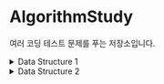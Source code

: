 # AlgorithmStudy

여러 코딩 테스트 문제를 푸는 저장소입니다.

<details>
<summary>Data Structure 1</summary>

### 1. 스택<br>
<a href="https://www.acmicpc.net/problem/10828">10828. 스택 문제</a><br>
<a href="https://github.com/minyoung529/AlgorithmStudy/blob/main/DataStructure1/1_Stack.cpp">문제 풀이</a><br>


막혔던 점: 스택을 구현할 때 포인터를 썼는데, 할당할 때 배열 형식으로 할당하지 않아서 오류가 생겼다. 다음부터는 조심해야겠다.
<br><br>
또, c++의 string은 switch문을 쓸 수 없다는 것도 알게되었다. 왜 안 되는 건지는 모르겠지만, 해시코드를 직접 만들어서 쓴다는 사람도 있었다.

```cpp
void foo(const char* str)
{
    switch (HashCode(str))
    {
    case HashCode("HELLO"):
        // 이렇게
        break;
    }
}
```
다음에 해시코드를 반환하는 함수를 간단하게 만들어도 재미있겠다고 생각했다.

<br>

### 2. 괄호<br>
<a href="https://www.acmicpc.net/problem/9012">9012. 괄호</a><br>
<a href="https://github.com/minyoung529/AlgorithmStudy/blob/main/DataStructure1/2_Bracket.cpp">문제 풀이</a><br>

자료구조 교과시간에 했던 문제라 수월하게 풀 수 있었다. 입력이 '('일 때는 스택에 넣어주고, ')'일 때는 스택에서 빼주면서 예외 경우가 있을 경우 NO를 출력했다. <b>스택</b>을 사용해서 깔끔하게 구현한 것 같다.


<br>

### 3. 큐2<br>
<a href="https://www.acmicpc.net/problem/18258">18258. 큐 2</a><br>
<a href="https://github.com/minyoung529/AlgorithmStudy/blob/main/DataStructure1/3_Queue2.cpp">문제 풀이</a><br>

스택1에서 막혔던 부분의 해결법을 응용해서 수월하게 풀 수 있었다.
<br><br>

막혔던 점: <b>시간초과</b>로 막혔다. 로직이 문제 없다고 생각했는데 찾아보니 입출력을 하는데 시간을 많이 쓴다는 말이 있었다.

```cpp
	ios_base::sync_with_stdio(false);
	cout.tie(NULL);
	cin.tie(NULL);
```

<br>
이 코드를 앞에 적어주니 정답이 나왔다. 찾아봤더니 일반적으로 C++ 컴파일러는 C와 C++ 스타일의 입출력을 혼용하는 것을 허용하는데, 이를 구현하기 위해서 모든 표준 입출력들 또한 <b>동기화</b> 되어있다.
<br><br>
첫번째 줄의 코드로 그러한 동기화를 꺼줌으로써 c++ 입출력시 독립된 자신만의 버퍼를 사용하게 된다고 한다. 그리고 cout과 cin의 tie를 풀어주면 입출력 속도가 줄어들게 된다. 몰랐던 점이라 기억하고 시간 초과가 나올 때 기억해서 써야겠다.

<br>
<br>

### 4. 요세푸스 문제<br>
<a href="https://www.acmicpc.net/problem/1158">1158. 요세푸스</a><br>
<a href="https://github.com/minyoung529/AlgorithmStudy/blob/main/DataStructure1/4_Josephus.cpp">문제 풀이</a><br>

자료구조 교과시간에 했던 문제라 조금만 생각하면 되는 문제였다. <b>큐</b>를 사용해 pop하고 다시 push하며 꼬리잡기하는 방식이 신선하다.

<br>

### 5. 카드2<br>
<a href="https://www.acmicpc.net/problem/2164">2164. 카드2</a><br>
<a href="https://github.com/minyoung529/AlgorithmStudy/blob/main/DataStructure1/5_Card2.cpp">문제 풀이</a><br>

요세푸스와 비슷하게 큐를 사용해서 pop과 push를 반복하며 꼬리잡기식으로 구현했다.


<br>

### 6. 덱<br>
<a href="https://www.acmicpc.net/problem/10866">10866. 덱</a><br>
<a href="https://github.com/minyoung529/AlgorithmStudy/blob/main/DataStructure1/6_Deque.cpp">문제 풀이</a><br>

Queue와 비슷하게 구현하지만, pivot을 설정해 front와 back을 나누어주었다. 시간과 메모리를 엄청엄청... 사용해서 그렇게 효율적이고 깔끔한 코드를 구현하지는 못했지만, 자료구조 시간에 배운 것을 활용해서 Deque를 혼자 구현한 것으로 만족한다.
여전히 전위와 후위 연산자를 적절하게 사용해야하는 걸 상기시킨 문제이다. 


<br>

### 7. 주몽<br>
<a href="https://www.acmicpc.net/problem/1940">1940. 주몽</a><br>
<a href="https://github.com/minyoung529/AlgorithmStudy/blob/main/DataStructure1/7_Jumong.cpp">문제 풀이</a><br>

자료구조 시간에 풀어본 문제이다. for문을 3개나 써서 시간초과가 걸릴까 다른 방법을 모색했지만, for문을 3개 써도 시간 초과가 걸리지는 않았다. 수월하게 풀 수 있었던 문제이다.


<br>

### 8. 스택 수열<br>
<a href="https://www.acmicpc.net/problem/1874">1874. 스택 수열</a><br>
<a href="https://github.com/minyoung529/AlgorithmStudy/blob/main/DataStructure1/8_StackSequence.cpp">문제 풀이</a><br>

정말 너무너무 어려웠던 문제... 풀고 나니 별 거 아니지만, 문제도 잘 이해 못한채로 생각을 너무 어렵게 많이 해서 시간이 오래 걸리고 어려웠다. 핵심은 **오름차순으로만 push**였는데... 이걸 눈으로만 읽고 이해하지 못해서 어려웠던 것 같다. 문제의 **핵심을 파악하고 정확하게 이해**해야하는 중요성에 대해서 다시금 깨달았다. 
<br>
그리고 

```cpp
cout << endl;
```
보다

```cpp
cout << '\n';
```
이 더 빠르다는 걸 알게되었다. 이유는 endl은 flush 함수(출력 버퍼를 비우는 함수)를 호출하기 때문이라고 한다. 알고리즘 문제를 풀 때는 '\n'을 써야겠다.

<br>

### 9. 후위 표기식2<br>
<a href="https://www.acmicpc.net/problem/1874">1935. 후위 표기식2</a><br>
<a href="https://github.com/minyoung529/AlgorithmStudy/blob/main/DataStructure1/9_Postfix_Notation2.cpp">문제 풀이</a><br>

자료구조 시간에 스택을 활용해서 풀어봤던 문제라 그렇게 어렵지는 않았다. 우선순위 처리는 어떻게 해야하는지 엄청... 고민했다가 변환이 아니라 계산이라 고민할 필요가 없다는 것을 깨달았다. 

<br>

그리고 항상 사용하지만... 항상 까먹고 구글링하는 소수점 자리 제한은...

```cpp
cout << fixed;
cout.precision(N);
```

**fixed**는 **소수점을 고정**시키겠다는 뜻, **precision**은 **정밀도**라는 뜻을 가져 매개변수의 소수점 자리만큼 보여주겠다는 뜻이다.
<br><br>

만약 fixed가 없다면...

```cpp
cout.precision(2);
cout << 3

// => 3
```

```cpp
cout.precision(2);
cout << 3.278

// => 3.3
// > fixed가 없어 정수자리까지 포함한 자리수, 반올림 함
```


있다면!

```cpp
cout << fixed;
cout.precision(2);
cout << 3

// => 3.00
```

```cpp
cout << fixed;
cout.precision(2);
cout << 3.278

// => 3.28
// > fixed가 있어 정수자리까지 포함하지 않은 자리수, 반올림 함
```

<br>

### 10. 쇠막대기<br>
<a href="https://www.acmicpc.net/problem/10799">10799. 쇠막대기</a><br>
<a href="https://github.com/minyoung529/AlgorithmStudy/blob/main/DataStructure1/10_IronRod.cpp">문제 풀이</a><br>

괄호가 나왔다고 해서 무조건 스택!! 이라 생각한 나를 다시 돌아보게 했던 문제. 물론 스택을 써도 되지만, 스택에 push, pop, size를 자꾸 호출해주는 것보다는 변수 하나로 하는 게 좋을 것 같았다. 처음에 삽질을 30분 정도 했지만...

<img width="267" alt="1" src="https://user-images.githubusercontent.com/77655318/178150541-661491b6-1828-4287-97a4-9148e28eb431.png">

이 예시 사진을 보고 머리 속으로 시뮬레이션을 돌리며 ')'가 나올 때마다 쇠막대기 개수가 어떻게 변하는지를 상상하니 머리속으로 코드가 그려졌다. 문제를 잘 이해하는 것만큼이나, **문제 해결 과정**을 잘 이해하는 것도 중요하다는 것을 알게 되었다.
<br><br>
막히는 문제가 나오면 문제 해결 과정을 자세하게 상상해야겠다.

<br>

### 11. 프린터 큐<br>
<a href="https://www.acmicpc.net/problem/1966">1966. 프린터 큐</a><br>
<a href="https://github.com/minyoung529/AlgorithmStudy/blob/main/DataStructure1/11_PrinterQueue.cpp">문제 풀이</a><br>

프로그래머스에서 한번 풀어봤던 문제라서 어렵지는 않았다. 그때 내가 어떻게 풀었는지는 모르겠지만... 전보단 더 깔끔하게 짠 것 같지만, 메모리를 좀 많이 쓴 것 같다.

``` cpp
int PrinterQueue(int len, int target, vector<int> printer)
{
	queue<int> pq;

	for (int i : printer) pq.push(i);
	sort(printer.begin(), printer.end(), less<int>());

	while (!printer.empty())
	{
		if (pq.front() < printer.back())
		{
			pq.push(pq.front());
			pq.pop();

			if (target == 0)
				target = pq.size();
		}
		else
		{
			pq.pop();
			printer.pop_back();

			if (target == 0)
				return (len - pq.size());
		}

		target--;
	}

	return 0;
}
```

우선순위 큐를 쓸 수도 있었지만, 직접 풀어보고 싶었다. 메인 로직은 이렇다. target이 0일 때 더 큰게 있다면 뒤로 넘겨주고, 아니라면 현재 몇번째인지 리턴하는 함수로 구현했다. targetPtr로 해서 해당 주소를 가리키는 방법도 해봤지만, 시간 초과가 났다.


<br>

### 12. 풍선 터뜨리기<br>
<a href="https://www.acmicpc.net/problem/2346">2346. 풍선 터뜨리기</a><br>
<a href="https://github.com/minyoung529/AlgorithmStudy/blob/main/DataStructure1/12_Popping_Balloon.cpp">문제 풀이</a><br>

꽤 고생했던 문제이다. 사실 처음에 Deque를 써서 풀어보려고 했는데, for문을 계속 돌리는 구조라 시간 초과가 날 것 같아서 다른 방법을 썼다. 그렇게 계속 고민하고 돌고 돌아 다시 Deque를 이용하자고 마음 먹었다.
<br><br>

결국 처음에 구상했던 로직으로 갔다. 가고자 하는 방향이 오른쪽일 때는 front를 뒤로, 왼쪽일 때는 back을 앞으로 보냈다. 회전하도록.
<br><br>

빼내고자 하는 값이 Deque의 front여야 했기 때문에 아래 한 줄을 추가했다.
```cpp
int offset = count > 0 ? -1 : 0;
```

<나중에 까먹을까봐 그린 위 코드의 -1의 의미>
![제목 없음](https://user-images.githubusercontent.com/77655318/179353314-7d241a89-3d85-48bc-9ba9-c0163fdb4580.png)


회전하다가 해당 자리에 오면 index가 저장된 **pair의 first**를 꺼내 배열에 저장해주었다. Deque는 자료구조 시간에 배우지 않아서 익숙하지 않았는데, 이 문제로 Deque의 쓰임새와 사용법을 잘 알게 되었다.



<br>

### 13. 괄호의 값<br>
<a href="https://www.acmicpc.net/problem/2504">2504. 괄호의 값</a><br>
<a href="https://github.com/minyoung529/AlgorithmStudy/blob/main/DataStructure1/13_Value_In_Parentheses.cpp">문제 풀이</a><br>

엄청엄청 어려웠던 문제... 내 힘으로 전부 풀어낸 문제는 아니라서 부끄럽기도 하다.<br><br>

처음 접근은 **스택** 자료구조를 써서 괄호가 열릴 때는 push, 닫힐 때는 pop을 해서 계산을 해보자!
<br>라고 막연하게 생각하고 있었다.
<br><br>문제의 **예제 입력**인 '(()[[]])([])'에만 집중하고 있다보니 '()()()'나 '((()))'같은 간단한 입력도, 복잡한 입력도 풀어내지 못했다.<br><br>

오랫동안 고민한 나는 어떤 글에서 **분배법칙**이라는 단어를 힌트로 발견하게 된다. 

```
// (()[[]])([])
// = 2 * (2 + 3*3)
// = 2*2 + 2*3*3
```

그리고 분배법칙을 어떻게 적용시킬까 고민했다.<br><br>

* 생각하게 된 사실 하나는 () 안에 있는 아이들은 **무조건 2배**, []는 **무조건 3배**라는 것이다.<br>
* 그렇다면 소괄호가 열릴 때는 2를, 대괄호는 3을 곱하고. 닫힐 때는 각각 나눠주면 되는 일이었다.<br>
* 모든 괄호가 닫히는 부분을 계산하지 않고, ()이나 []등 괄호에 **가장 안쪽에** 있는 아이들만 계산하니 문제가 풀렸다.
<br><br>
풀어보니 그리 어렵지 않은 문제였지만, 사고가 정답으로 향하기가 매우 어려운 문제인 것 같았다.
<br>앞으로 이런 사고를 혼자서 할 수 있게 더 노력해야겠다.


<br>

### 14. 괄호 제거<br>
<a href="https://www.acmicpc.net/problem/2504">2504. 괄호의 값</a><br>
<a href="https://github.com/minyoung529/AlgorithmStudy/blob/main/DataStructure1/14_Remove_Parentheses.cpp">문제 풀이</a><br>

좀 어려웠지만, 충분히 할만했고 재미있었던 문제이다.<br><br>

처음엔 괄호에 쌍을 맞춰서 순서대로 제거하는 것부터 시작하고자 했는데, 접근이 틀렸었다.

``` cpp
(0/(0))
(2+(2*2)+2)
(1+(2*(3+4)))
```

예제 식에는 이러한 괄호들만 있다 보니, 단순하게 처음 나오는 (와 마지막에 나오는 )가 서로 짝이라고 생각했지만,

```
()()()
```

이러한 모양의 괄호도 있다는 것을 깨달아 **스택**을 이용해서 괄호의 쌍을 구했다.

``` cpp
stack<int> stack;

for (int i = 0, count = 0; i < input.size(); ++i)
{
	if (input[i] == '(')
	{
		startPos[count] = i;
		stack.push(count++);
	}

	else if (input[i] == ')')
	{
		endPos[stack.top()] = i;
		stack.pop();
	}
}
```

스택을 통해 (의 위치가 있는 sartPos, )의 위치가 있는 endPos를 설정해주었다.
<br><br>
그리고 자료구조 시간에 배웠던 **DFS**를 활용해서 경우의 수를 구했다. 괄호가 닫히는 경우도, 닫히지 않는 경우도 있으므로 재귀함수에서 부를 때 true와 false값을 주어서 두 번 호출했다.

``` cpp
GetParenthese(input, index + 1, true);
GetParenthese(input, index + 1, false);

```

이때 문자열이 줄어들수록, 괄호의 위치도 바뀌므로 erase가 아닌 replace를 해서 원래 괄호의 자리를 공백으로 만들어주었다.

``` cpp
input.replace(startPos[index], 1, " ");
input.replace(endPos[index], 1, " ");
```

중복되지 않고, 사전순으로 정렬되도록 **set 자료구조**를 사용해 공백제거한 문자열을 넣어주고, 후에 set에 있던 모든 문자열을 출력했다.

```cpp
input.erase(remove(input.begin(), input.end(), ' '), input.end());
results.insert(input);
```

문자열과 스택을 동시에 다뤄서 재미있었던 문제였다.


<br>

### 15. 탑<br>
<a href="https://www.acmicpc.net/problem/2493">2493. 괄호의 값</a><br>
<a href="https://github.com/minyoung529/AlgorithmStudy/blob/main/DataStructure1/15_Tower.cpp">문제 풀이</a><br>

할만한 문제라고 생각했지만... 시간 초과로 꽤 고생했던 문제이다.<br><br>

처음에는 완전탐색을 이용하여 풀었지만, 시간 초과가 났다. **스택**을 써보라는 말에 써봤지만, 그마저도 시간 초과가 났다.<br>

이유는 Pop을 할 때 안에 있는 데이터가 날아가면 안된다고 생각해 **클론한 스택**을 써서 탐색한 것이 문제였다. 문제를 읽어보면 탐색할 때 원래 스택에서 Pop을 해도 상관 없는 문제였다. 가장 큰 값을 탐색하기 때문에.<br><br>

자료구조로 풀이하도록 접근하는 사고, 자료구조를 완벽히 이해하고 응용하는 사고가 중요한 것 같다.


<br>

### 16. 데이터 체커<br>
<a href="https://www.acmicpc.net/problem/22942">22942. 데이터 체커</a><br>
<a href="https://github.com/minyoung529/AlgorithmStudy/blob/main/DataStructure1/16_Data_Checker.cpp">문제 풀이</a><br>

엄청엄청엄청 고생했던 문제.<br><br>

지금까지 풀어본 문제 중에 제일 어려웠던 것 같지만, 스스로 풀어내서 되게 뿌듯했다.<br><br>

처음 접근은 원들을 (x + 반지름)값 오름차순으로 **정렬**하고 벡터에 넣어 비교하는 코드였다.

``` cpp
sort(vec.begin(), vec.end(), [](auto p1, auto p2) {return p1.first + p1.second > p2.first + p2.second; });
```

벡터는 **스택**처럼 사용해 닿지 않았다면 **Pop_Back**을 해주었다. 그런데 이때 원본 벡터를 건드리면 문제가 생길 것 같아 복사한 벡터를 스택처럼 사용해주었다.

<br>

겹치는 원을 발견하지 못했다면 원본 벡터에서 pop_back을 수행해주고 다시 while문을 도는 2중 while문을 구상했다.


``` cpp
// 가장 
while(vec.size() >= 2)
{
	vector<pair<int, int>> temp = vec;
	while(temp.size() >= 2)
	{
		if(IsTouching(temp.back(), *(temp.end() - 2));)
		{
			cout << "NO";
			return 0;
		}
		temp.erase(temp.end() - 2);
	}
}
```

문제는 시간이 너무 오래 걸린다는 것이었다. 거진 완전탐색이라 정확했지만, 시간이 오래 걸려 **그냥 원본 벡터를 건들면 어떨까?**라는 생각이 들었다.

<br>

그래서

``` cpp
while (vec.size() >= 2)
	{
		int result = IsTouching(vec.back(), *(vec.end() - 2));

		if (IsTouching(vec.back(), *(vec.end() - 2)))
		{
			cout << "NO";
			return false;
		}

		vec.erase(vec.end() - 2);
	}
```

하나의 while문으로 원본 벡터를 건드리는 도장깨기식 코드를 써보았다. 긴가민가한 마음에 제출해보니, 정답이 표시되었다. <br><br>

![화면 캡처 2022-07-22 192301](https://user-images.githubusercontent.com/77655318/180419722-afb09efe-a529-4577-a82e-19939d906ae8.png)

맞은 건 기분이 좋지만, 아무리봐도 이 코드가 왜 맞는지 이해가 안 되어서 30분 동안 고민하다가, 새로운 테스트케이스를 만들어내었다.

![제목 없음](https://user-images.githubusercontent.com/77655318/180417419-b2e43e04-9583-45f2-ad89-d70e1be1abef.png)<br>
이 테스트 케이스인데, 표시한 지점부터 오른쪽으로 비교를 하다 보면 YES가 나오게 되는데, 원래 답은 NO이다. <br><br>

결국 이 테스트 케이스까지 충족한 새로운 코드는 while문을 두 번 써서 비교하는 것이었다.

![제목 없음](https://user-images.githubusercontent.com/77655318/180420288-d326038c-256c-4f37-99a3-c229d9672441.png)

이렇게 두 번 탐색. 내가 만든 테스트케이스를 충족했다.<br><br>

맞았다고 해서 무작정 좋아할 게 아니라, 왜 맞았는지에 대해 정확히 알고 내가 쓴 코드를 정확히 이해하는 것이 중요한 것 같다. 

</details>


<details>
<summary>Data Structure 2</summary>

<br>

### 1. 나는야 포켓몬 마스터 이다솜<br>
<a href="https://www.acmicpc.net/problem/1620">1620. 나는야 포켓몬 마스터 이다솜</a><br>
<a href="https://github.com/minyoung529/AlgorithmStudy/blob/main/DataStructure2/1_I'm_Pokemon_Master.cpp">문제 풀이</a><br>

자료구조 1 문제들이 슬슬 어려워지기 시작해서 도피성으로 풀어본 자료구조 2 문제이다.<br><br>
문제 자체는 map을 써서 어렵지 않았지만, **자꾸 시간 초과**가 떴다.

<br>

입출력 동기화도 끄고 시간이 초과될 게 없는데... 생각했었는데

``` cpp
cout << endl;
```

얘가 문제였다. endl을 '\n'으로 바꿔주니 빠르게 통과할 수 있었다. 개행도 '\n'으로 한다는 것을 기억해야겠다.


### 2. 문자열 집합<br>
<a href="https://www.acmicpc.net/problem/1620">1620. 나는야 포켓몬 마스터 이다솜</a><br>
<a href="https://github.com/minyoung529/AlgorithmStudy/blob/main/DataStructure2/1_I'm_Pokemon_Master.cpp">문제 풀이</a><br>


</details>

